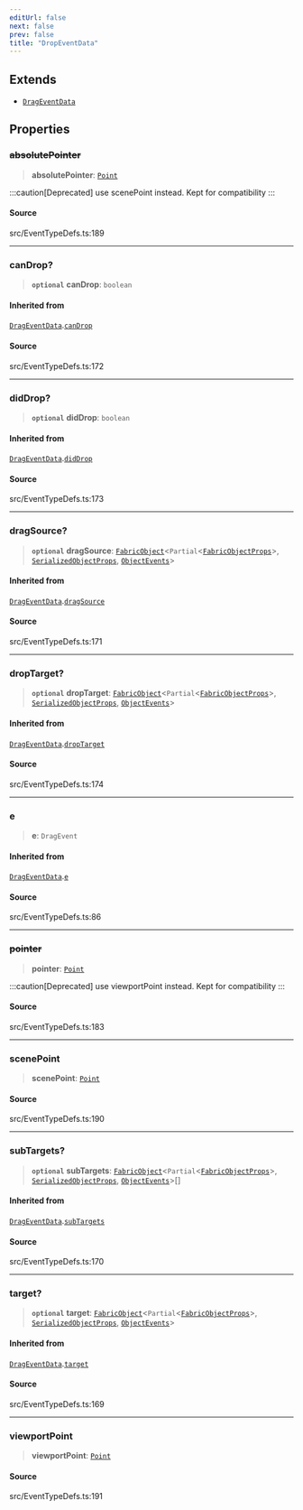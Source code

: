 ```yaml
---
editUrl: false
next: false
prev: false
title: "DropEventData"
---
```


## Extends

- [`DragEventData`](DragEventData.md)

## Properties

### ~~absolutePointer~~

> **absolutePointer**: [`Point`](../classes/Point.md)

:::caution[Deprecated]
use scenePoint instead.
Kept for compatibility
:::

#### Source

src/EventTypeDefs.ts:189

***

### canDrop?

> **`optional`** **canDrop**: `boolean`

#### Inherited from

[`DragEventData`](DragEventData.md).[`canDrop`](DragEventData.md#candrop)

#### Source

src/EventTypeDefs.ts:172

***

### didDrop?

> **`optional`** **didDrop**: `boolean`

#### Inherited from

[`DragEventData`](DragEventData.md).[`didDrop`](DragEventData.md#diddrop)

#### Source

src/EventTypeDefs.ts:173

***

### dragSource?

> **`optional`** **dragSource**: [`FabricObject`](../classes/FabricObject.md)\<`Partial`\<[`FabricObjectProps`](FabricObjectProps.md)\>, [`SerializedObjectProps`](SerializedObjectProps.md), [`ObjectEvents`](ObjectEvents.md)\>

#### Inherited from

[`DragEventData`](DragEventData.md).[`dragSource`](DragEventData.md#dragsource)

#### Source

src/EventTypeDefs.ts:171

***

### dropTarget?

> **`optional`** **dropTarget**: [`FabricObject`](../classes/FabricObject.md)\<`Partial`\<[`FabricObjectProps`](FabricObjectProps.md)\>, [`SerializedObjectProps`](SerializedObjectProps.md), [`ObjectEvents`](ObjectEvents.md)\>

#### Inherited from

[`DragEventData`](DragEventData.md).[`dropTarget`](DragEventData.md#droptarget)

#### Source

src/EventTypeDefs.ts:174

***

### e

> **e**: `DragEvent`

#### Inherited from

[`DragEventData`](DragEventData.md).[`e`](DragEventData.md#e)

#### Source

src/EventTypeDefs.ts:86

***

### ~~pointer~~

> **pointer**: [`Point`](../classes/Point.md)

:::caution[Deprecated]
use viewportPoint instead.
Kept for compatibility
:::

#### Source

src/EventTypeDefs.ts:183

***

### scenePoint

> **scenePoint**: [`Point`](../classes/Point.md)

#### Source

src/EventTypeDefs.ts:190

***

### subTargets?

> **`optional`** **subTargets**: [`FabricObject`](../classes/FabricObject.md)\<`Partial`\<[`FabricObjectProps`](FabricObjectProps.md)\>, [`SerializedObjectProps`](SerializedObjectProps.md), [`ObjectEvents`](ObjectEvents.md)\>[]

#### Inherited from

[`DragEventData`](DragEventData.md).[`subTargets`](DragEventData.md#subtargets)

#### Source

src/EventTypeDefs.ts:170

***

### target?

> **`optional`** **target**: [`FabricObject`](../classes/FabricObject.md)\<`Partial`\<[`FabricObjectProps`](FabricObjectProps.md)\>, [`SerializedObjectProps`](SerializedObjectProps.md), [`ObjectEvents`](ObjectEvents.md)\>

#### Inherited from

[`DragEventData`](DragEventData.md).[`target`](DragEventData.md#target)

#### Source

src/EventTypeDefs.ts:169

***

### viewportPoint

> **viewportPoint**: [`Point`](../classes/Point.md)

#### Source

src/EventTypeDefs.ts:191
